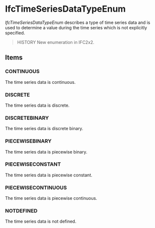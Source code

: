 # IfcTimeSeriesDataTypeEnum

_IfcTimeSeriesDataTypeEnum_ describes a type of time series data and is used to determine a value during the time series which is not explicitly specified.
<!-- end of short definition -->


> HISTORY New enumeration in IFC2x2.

## Items

### CONTINUOUS
The time series data is continuous.

### DISCRETE
The time series data is discrete.

### DISCRETEBINARY
The time series data is discrete binary.

### PIECEWISEBINARY
The time series data is piecewise binary.

### PIECEWISECONSTANT
The time series data is piecewise constant.

### PIECEWISECONTINUOUS
The time series data is piecewise continuous.

### NOTDEFINED
The time series data is not defined.
